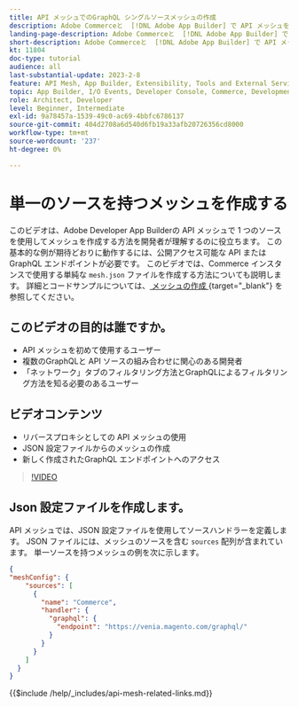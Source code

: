 ```yaml
---
title: API メッシュでのGraphQL シングルソースメッシュの作成
description: Adobe Commerceと  [!DNL Adobe App Builder] で API メッシュを使用する方法について説明します。 1 つのソースを持つメッシュの作成について説明します。
landing-page-description: Adobe Commerceと  [!DNL Adobe App Builder] で API メッシュを使用する方法について説明します。 1 つのソースを持つメッシュの作成について説明します。
short-description: Adobe Commerceと  [!DNL Adobe App Builder] で API メッシュを使用する方法について説明します。 1 つのソースを持つメッシュの作成について説明します。
kt: 11804
doc-type: tutorial
audience: all
last-substantial-update: 2023-2-8
feature: API Mesh, App Builder, Extensibility, Tools and External Services, Backend Development
topic: App Builder, I/O Events, Developer Console, Commerce, Development, Integrations
role: Architect, Developer
level: Beginner, Intermediate
exl-id: 9a78457a-1539-49c0-ac69-4bbfc6786137
source-git-commit: 404d2708a6d540d6fb19a33afb20726356cd8000
workflow-type: tm+mt
source-wordcount: '237'
ht-degree: 0%

---
```


# 単一のソースを持つメッシュを作成する

このビデオは、Adobe Developer App Builderの API メッシュで 1 つのソースを使用してメッシュを作成する方法を開発者が理解するのに役立ちます。 この基本的な例が期待どおりに動作するには、公開アクセス可能な API またはGraphQL エンドポイントが必要です。 このビデオでは、Commerce インスタンスで使用する単純な `mesh.json` ファイルを作成する方法についても説明します。 詳細とコードサンプルについては、[ メッシュの作成 ](https://developer.adobe.com/graphql-mesh-gateway/gateway/create-mesh/#create-a-mesh-1){target="_blank"} を参照してください。

## このビデオの目的は誰ですか。

* API メッシュを初めて使用するユーザー
* 複数のGraphQLと API ソースの組み合わせに関心のある開発者
* 「ネットワーク」タブのフィルタリング方法とGraphQLによるフィルタリング方法を知る必要のあるユーザー

## ビデオコンテンツ

* リバースプロキシとしての API メッシュの使用
* JSON 設定ファイルからのメッシュの作成
* 新しく作成されたGraphQL エンドポイントへのアクセス

>[!VIDEO](https://video.tv.adobe.com/v/3414124?quality=12&learn=on)

## Json 設定ファイルを作成します。

API メッシュでは、JSON 設定ファイルを使用してソースハンドラーを定義します。 JSON ファイルには、メッシュのソースを含む `sources` 配列が含まれています。 単一ソースを持つメッシュの例を次に示します。

```json
{
"meshConfig": {
    "sources": [
      {
        "name": "Commerce",
        "handler": {
          "graphql": {
            "endpoint": "https://venia.magento.com/graphql/"
          }
        }
      }
    ]
  }
}
```

{{$include /help/_includes/api-mesh-related-links.md}}
